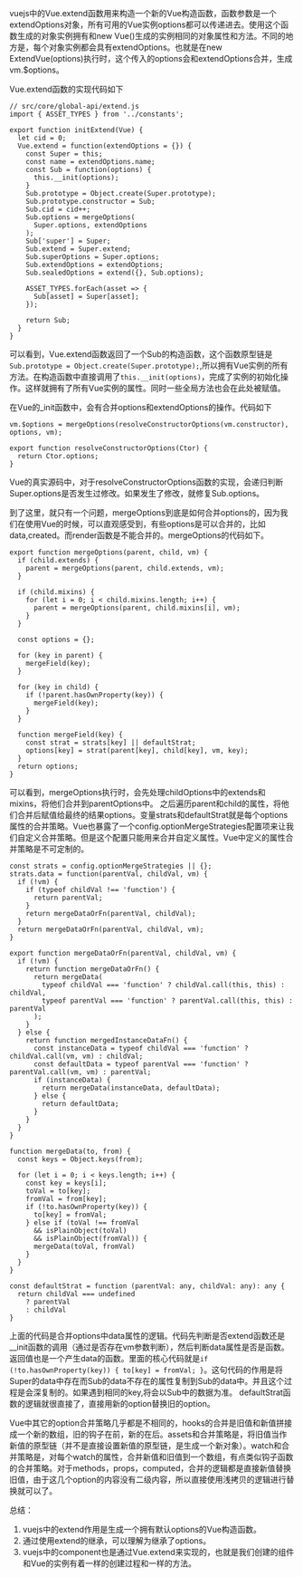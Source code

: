 vuejs中的Vue.extend函数用来构造一个新的Vue构造函数，函数参数是一个extendOptions对象，所有可用的Vue实例options都可以传递进去。使用这个函数生成的对象实例拥有和new Vue()生成的实例相同的对象属性和方法。不同的地方是，每个对象实例都会具有extendOptions。也就是在new ExtendVue(options)执行时，这个传入的options会和extendOptions合并，生成vm.$options。

Vue.extend函数的实现代码如下
```
// src/core/global-api/extend.js
import { ASSET_TYPES } from '../constants';

export function initExtend(Vue) {
  let cid = 0;
  Vue.extend = function(extendOptions = {}) {
    const Super = this;
    const name = extendOptions.name;
    const Sub = function(options) {
      this.__init(options);
    }
    Sub.prototype = Object.create(Super.prototype);
    Sub.prototype.constructor = Sub;
    Sub.cid = cid++;
    Sub.options = mergeOptions(
      Super.options, extendOptions
    );
    Sub['super'] = Super;
    Sub.extend = Super.extend;
    Sub.superOptions = Super.options;
    Sub.extendOptions = extendOptions;
    Sub.sealedOptions = extend({}, Sub.options);

    ASSET_TYPES.forEach(asset => {
      Sub[asset] = Super[asset];
    });

    return Sub;
  }
}
```

可以看到，Vue.extend函数返回了一个Sub的构造函数，这个函数原型链是```Sub.prototype = Object.create(Super.prototype);```,所以拥有Vue实例的所有方法。在构造函数中直接调用了```this.__init(options)```，完成了实例的初始化操作。这样就拥有了所有Vue实例的属性。同时一些全局方法也会在此处被赋值。

在Vue的_init函数中，会有合并options和extendOptions的操作。代码如下

```
vm.$options = mergeOptions(resolveConstructorOptions(vm.constructor), options, vm);

export function resolveConstructorOptions(Ctor) {
  return Ctor.options;
}
```

Vue的真实源码中，对于resolveConstructorOptions函数的实现，会递归判断Super.options是否发生过修改。如果发生了修改，就修复Sub.options。

到了这里，就只有一个问题，mergeOptions到底是如何合并options的，因为我们在使用Vue的时候，可以直观感受到，有些options是可以合并的，比如data,created。而render函数是不能合并的。mergeOptions的代码如下。

```
export function mergeOptions(parent, child, vm) {
  if (child.extends) {
    parent = mergeOptions(parent, child.extends, vm);
  }

  if (child.mixins) {
    for (let i = 0; i < child.mixins.length; i++) {
      parent = mergeOptions(parent, child.mixins[i], vm);
    }
  }

  const options = {};

  for (key in parent) {
    mergeField(key);
  }

  for (key in child) {
    if (!parent.hasOwnProperty(key)) {
      mergeField(key);
    }
  }

  function mergeField(key) {
    const strat = strats[key] || defaultStrat;
    options[key] = strat(parent[key], child[key], vm, key);
  }
  return options;
}
```

可以看到，mergeOptions执行时，会先处理childOptions中的extends和mixins，将他们合并到parentOptions中。
之后遍历parent和child的属性，将他们合并后赋值给最终的结果options。变量strats和defaultStrat就是每个options属性的合并策略。Vue也暴露了一个config.optionMergeStrategies配置项来让我们自定义合并策略。但是这个配置只能用来合并自定义属性。Vue中定义的属性合并策略是不可定制的。

```
const strats = config.optionMergeStrategies || {};
strats.data = function(parentVal, childVal, vm) {
  if (!vm) {
    if (typeof childVal !== 'function') {
      return parentVal;
    }
    return mergeDataOrFn(parentVal, childVal);
  }
  return mergeDataOrFn(parentVal, childVal, vm);
}

export function mergeDataOrFn(parentVal, childVal, vm) {
  if (!vm) {
    return function mergeDataOrFn() {
      return mergeData(
        typeof childVal === 'function' ? childVal.call(this, this) : childVal,
        typeof parentVal === 'function' ? parentVal.call(this, this) : parentVal
      );
    }
  } else {
    return function mergedInstanceDataFn() {
      const instanceData = typeof childVal === 'function' ? childVal.call(vm, vm) : childVal;
      const defaultData = typeof parentVal === 'function' ? parentVal.call(vm, vm) : parentVal;
      if (instanceData) {
        return mergeData(instanceData, defaultData);
      } else {
        return defaultData;
      }
    }
  }
}

function mergeData(to, from) {
  const keys = Object.keys(from);

  for (let i = 0; i < keys.length; i++) {
    const key = keys[i];
    toVal = to[key];
    fromVal = from[key];
    if (!to.hasOwnProperty(key)) {
      to[key] = fromVal;
    } else if (toVal !== fromVal 
      && isPlainObject(toVal) 
      && isPlainObject(fromVal)) {
      mergeData(toVal, fromVal)
    }
  }
}

const defaultStrat = function (parentVal: any, childVal: any): any {
  return childVal === undefined
    ? parentVal
    : childVal
}
```

上面的代码是合并options中data属性的逻辑。代码先判断是否extend函数还是__init函数的调用（通过是否存在vm参数判断），然后判断data属性是否是函数。返回值也是一个产生data的函数。里面的核心代码就是```if (!to.hasOwnProperty(key)) { to[key] = fromVal; }```。这句代码的作用是将Super的data中存在而Sub的data不存在的属性复制到Sub的data中。并且这个过程是会深复制的。如果遇到相同的key,将会以Sub中的数据为准。
defaultStrat函数的逻辑就很直接了，直接用新的option替换旧的option。

Vue中其它的option合并策略几乎都是不相同的，hooks的合并是旧值和新值拼接成一个新的数组，旧的钩子在前，新的在后。assets和合并策略是，将旧值当作新值的原型链（并不是直接设置新值的原型链，是生成一个新对象）。watch和合并策略是，对每个watch的属性，合并新值和旧值到一个数组，有点类似钩子函数的合并策略。对于methods，props，computed，合并的逻辑都是直接新值替换旧值，由于这几个option的内容没有二级内容，所以直接使用浅拷贝的逻辑进行替换就可以了。


总结：
1. vuejs中的extend作用是生成一个拥有默认options的Vue构造函数。
2. 通过使用extend的继承，可以理解为继承了options。
3. vuejs中的component也是通过Vue.extend来实现的，也就是我们创建的组件和Vue的实例有着一样的创建过程和一样的方法。